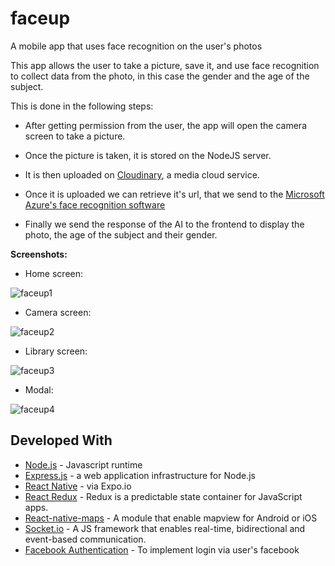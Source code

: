 # faceup
A mobile app that uses face recognition on the user's photos

This app allows the user to take a picture, save it, and use face recognition to collect data from the photo, in this case the gender and the age of the subject.

This is done in the following steps:

- After getting permission from the user, the app will open the camera screen to take a picture. 

- Once the picture is taken, it is stored on the NodeJS server. 

- It is then uploaded on [Cloudinary](https://cloudinary.com/), a media cloud service. 

- Once it is uploaded we can retrieve it's url, that we send to the [Microsoft Azure's face recognition software](https://azure.microsoft.com/fr-fr/services/cognitive-services/directory/vision/)

- Finally we send the response of the AI to the frontend to display the photo, the age of the subject and their gender.

**Screenshots:**
* Home screen:


![faceup1](https://i.ibb.co/CM9xHFZ/faceup-home.jpg)

* Camera screen:


![faceup2](https://i.ibb.co/GMjh18f/faceup-camera.jpg)

* Library screen:


![faceup3](https://i.ibb.co/FVPtf3V/faceup-library.jpg)

* Modal:


![faceup4](https://i.ibb.co/VvQsRnt/faceup-modal.jpg)

## Developed With

* [Node.js](https://nodejs.org/en/) - Javascript runtime
* [Express.js](https://expressjs.com/fr/) - a web application infrastructure for Node.js
* [React Native](https://facebook.github.io/react-native/) - via Expo.io
* [React Redux](https://github.com/reduxjs/react-redux) - Redux is a predictable state container for JavaScript apps.
* [React-native-maps](https://github.com/react-native-community/react-native-maps) - A module that enable mapview for Android or iOS
* [Socket.io](https://socket.io/) - A JS framework that enables real-time, bidirectional and event-based communication.
* [Facebook Authentication](https://developers.facebook.com/) - To implement login via user's facebook

